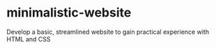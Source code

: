# minimalistic-website
Develop a basic, streamlined website to gain practical experience with HTML and CSS
